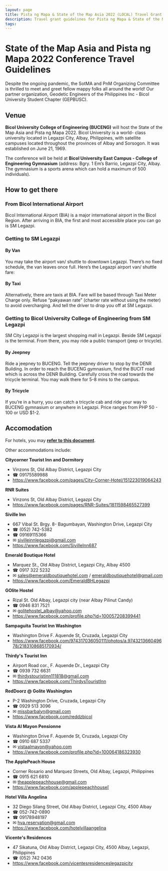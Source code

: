 ```yaml
---
layout: page
title: Pista ng Mapa & State of the Map Asia 2022 (LOCAL) Travel Grant
description: Travel grant guidelines for Pista ng Mapa & State of the Map Asia 2022
tags: 
---
```

<h1 class="color-primary-4 mb-2">State of the Map Asia and Pista ng Mapa 2022 Conference Travel Guidelines</h1>

Despite the ongoing pandemic, the SotMA and PnM Organizing Committee  is thrilled to meet and greet fellow mappy folks all around the world! Our partner organization,  Geodetic Engineers of the Philippines Inc - Bicol University Student Chapter (GEPBUSC).

## Venue

**Bicol University College of Engineering (BUCENG)** will host the State of the Map Asia and Pista ng Mapa 2022. Bicol University is a world- class university located in Legazpi City, Albay, Philippines, with satellite campuses located throughout the provinces of Albay and Sorsogon. It was established on June 21, 1969.

The conference will be held at **Bicol University East Campus - College of Engineering Gymnasium** (address: Bgry. 1 Em’s Barrio, Legazpi City, Albay. The gymnasium is a sports arena which can hold a maximum of 500 individuals).

## How to get there

### From Bicol International Airport

Bicol International Airport (BIA) is a major international airport in the Bicol Region. After arriving in BIA, the first and most accessible place you can go is SM Legazpi. 

### Getting to SM Legazpi

#### By Van
You may take the airport van/ shuttle to downtown Legazpi. There’s no fixed schedule, the van leaves once full. 
Here’s the Legazpi airport van/ shuttle fare:


#### By Taxi
Alternatively, there are taxis at BIA. Fare will be based through Taxi Meter Charge only. Refuse “pakyawan rate” (charter rate without using the meter) to avoid overcharging. And tell the driver to drop you off at SM Legazpi.

### Getting to Bicol University College of Engineering from SM Legazpi

SM City Legazpi is the largest shopping mall in Legazpi. Beside SM Legazpi is the terminal. From there, you may ride a public transport (jeep or tricycle).

#### By Jeepney

Ride a jeepney to BUCENG. Tell the jeepney driver to stop by the DENR Building. In order to reach the BUCENG gymnasium, find the BUCIT road which is across the DENR Building. Carefully cross the road towards the tricycle terminal. You may walk there for 5-8 mins to the campus.

#### By Tricycle

If you’re in a hurry, you can catch a tricycle cab and ride your way to BUCENG gymnasium or anywhere in Legazpi. Price ranges from PHP 50 - 100 or USD $1-2.


## Accomodation

For hotels, you may [**refer to this document**](https://www.canva.com/design/DAFNfUiIYL8/TxySr9niS-hKEWJWmC4RYA/view#1).

Other accommodations include:

**Citycorner Tourist Inn and Dormitory**
- Vinzons St, Old Albay District, Legazpi City
- ☎ 09175589988
- https://www.facebook.com/pages/City-Corner-Hotel/151223019064243

**RNR Suites**
- Vinzons St, Old Albay District, Legazpi City
- https://www.facebook.com/pages/RNR-Suites/1811598465527399

**Siville Inn** 
- 667 Vibal St. Brgy. 8- Bagumbayan, Washington Drive, Legazpi City
- ☎ (052) 742-5382
- ☎ 09169115366
- ✉ sivilleinnlegazpi@gmail.com
- https://www.facebook.com/SivilleInn687

**Emerald Boutique Hotel**
- Marquez St., Old Albay District, Legazpi City, Albay 4500
- ☎ 0917 322 5232
- ✉ sales@emeraldboutiquehotel.com / emeraldboutiquehotel@gmail.com
- https://www.facebook.com/EmeraldBHLegazpi

**GOlite Hostel**
- Rizal St. Old Albay, Legazpi city (near Albay Pilinut Candy)
- ☎ 0946 831 7521
- ✉  golitehostel_albay@yahoo.com
- https://www.facebook.com/profile.php?id=100057208399441

**Sampaguita Tourist Inn Washington**
- Washington Drive F. Aquende St, Cruzada, Legazpi City
- https://www.facebook.com/974317036050111/photos/a.974321366049678/2183108685170934/

**Thirdy's Tourist Inn**
- Airport Road cor., F. Aquende Dr., Legazpi City
- ☎ 0939 732 6631
- ✉ thirdystouristinn111818@gmail.com
- https://www.facebook.com/ThirdysTouristInn

**RedDoorz @ Golite Washington**
- P-2 Washington Drive, Cruzada, Legazpi City
- ☎ 0929 513 3096
- ✉ missbarbalyn@gmail.com
- https://www.facebook.com/reddzbicol

**Vista Al Mayon Pensionne**
- Washington Drive F. Aquende St, Cruzada, Legazpi City
- ☎ 0910 687 5337
- ✉ vistaalmayon@yahoo.com
- https://www.facebook.com/profile.php?id=100064186323930

**The ApplePeach House**
- Corner Rosario and Marquez Streets, Old Albay, Legazpi, Philippines
- ☎ 0915 621 6810
- ✉ theapplepeachhouse@gmail.com
- https://www.facebook.com/applepeachhouse[

**Hotel Villa Angelina**
- 32 Diego Silang Street, Old Albay District, Legazpi City, 4500 Albay
- ☎ 052-742-0890
- ☎ 09178948197
- ✉ hva.reservation@gmail.com
- https://www.facebook.com/hotelvillaangelina

**Vicente's Residences**
- 47 Sikatuna, Old Albay District, Legazpi City, 4500 Albay, Legazpi, Philippines
- ☎ (052) 742 0436
- https://www.facebook.com/vicentesresidenceslegazpicity